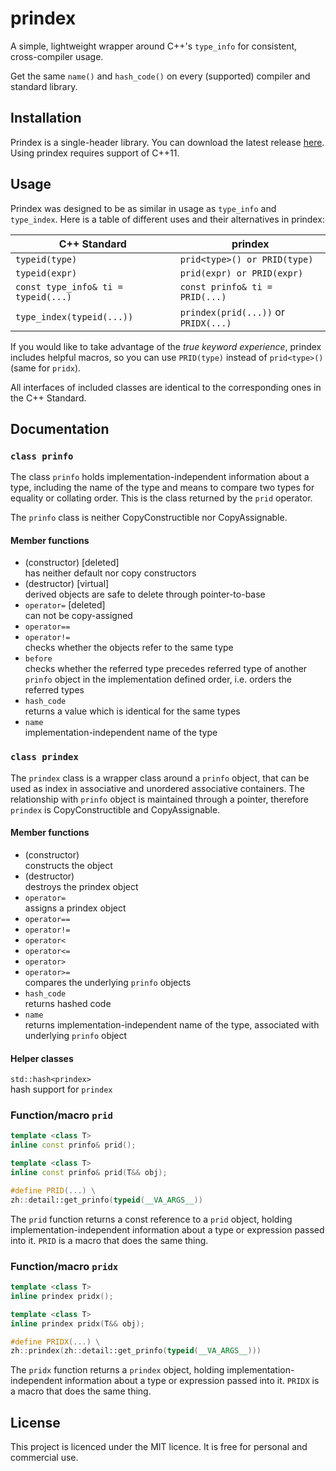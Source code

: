# prindex
A simple, lightweight wrapper around C++'s `type_info` for consistent, cross-compiler usage.

Get the same `name()` and `hash_code()` on every (supported) compiler and standard library.
## Installation
Prindex is a single-header library. You can download the latest release [here](https://github.com/andreasxp/prindex/releases).
Using prindex requires support of C++11.
## Usage
Prindex was designed to be as similar in usage as `type_info` and `type_index`. Here is a table of different uses and their alternatives in prindex:

| C++ Standard                                    | prindex                                         |
| ----------------------------------------------- | ----------------------------------------------- |
| `typeid(type)`                                  | `prid<type>() or PRID(type)`                    |
| `typeid(expr)`                                  | `prid(expr) or PRID(expr)`                      |
| `const type_info& ti = typeid(...)`             | `const prinfo& ti = PRID(...)`                  |
| `type_index(typeid(...))`                       | `prindex(prid(...))` or `PRIDX(...)`            |

If you would like to take advantage of the *true keyword experience*, prindex includes helpful macros, so you can use `PRID(type)` instead of `prid<type>()` (same for `pridx`).

All interfaces of included classes are identical to the corresponding ones in the C++ Standard.
## Documentation
### `class prinfo`
The class `prinfo` holds implementation-independent information about a type, including the name of the type and means to compare two types for equality or collating order. This is the class returned by the `prid` operator.

The `prinfo` class is neither CopyConstructible nor CopyAssignable.
#### Member functions
* (constructor) [deleted]  
has neither default nor copy constructors
* (destructor) [virtual]  
derived objects are safe to delete through pointer-to-base 
* `operator=` [deleted]  
can not be copy-assigned 
* `operator==`
* `operator!=`  
checks whether the objects refer to the same type 
* `before`  
checks whether the referred type precedes referred type of another `prinfo` object in the implementation defined order, i.e. orders the referred types 
* `hash_code`  
returns a value which is identical for the same types 
* `name`  
implementation-independent name of the type

### `class prindex`
The `prindex` class is a wrapper class around a `prinfo` object, that can be used as index in associative and unordered associative containers. The relationship with `prinfo` object is maintained through a pointer, therefore `prindex` is CopyConstructible and CopyAssignable.

#### Member functions
* (constructor)  
constructs the object  
* (destructor)  
destroys the prindex object
* `operator=`  
assigns a prindex object
* `operator==`
* `operator!=`
* `operator<`
* `operator<=`
* `operator>`
* `operator>=`  
compares the underlying `prinfo` objects
* `hash_code`  
returns hashed code 
* `name`  
returns implementation-independent name of the type,
associated with underlying `prinfo` object 

#### Helper classes
`std::hash<prindex>`  
hash support for `prindex`

### Function/macro `prid`
```C++
template <class T>
inline const prinfo& prid();

template <class T>
inline const prinfo& prid(T&& obj);

#define PRID(...) \
zh::detail::get_prinfo(typeid(__VA_ARGS__))
```
The `prid` function returns a const reference to a `prid` object, holding implementation-independent information about a type or expression passed into it. `PRID` is a macro that does the same thing.

### Function/macro `pridx`
```C++
template <class T>
inline prindex pridx();

template <class T>
inline prindex pridx(T&& obj);

#define PRIDX(...) \
zh::prindex(zh::detail::get_prinfo(typeid(__VA_ARGS__)))
```
The `pridx` function returns a `prindex` object, holding implementation-independent information about a type or expression passed into it. `PRIDX` is a macro that does the same thing.

## License
This project is licenced under the MIT licence. It is free for personal and commercial use.

